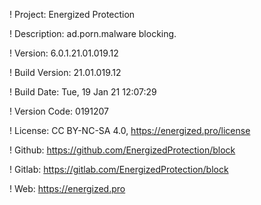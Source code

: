 ! Project: Energized Protection

! Description: ad.porn.malware blocking.

! Version: 6.0.1.21.01.019.12

! Build Version: 21.01.019.12

! Build Date: Tue, 19 Jan 21 12:07:29

! Version Code: 0191207

! License: CC BY-NC-SA 4.0, https://energized.pro/license

! Github: https://github.com/EnergizedProtection/block

! Gitlab: https://gitlab.com/EnergizedProtection/block


! Web: https://energized.pro
